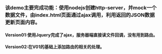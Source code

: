 ### 该demo主要完成功能：使用nodejs创建http-server，并mock一个数据文件，由index.html页面通过ajax调用，利用返回的JSON数据更新页面内容。
#### Version01:使用Jquery完成了ajax，服务器端直接读文件回调，没有用到路由。
#### Version02:在V01的基础上添加路由的相关的处理。

